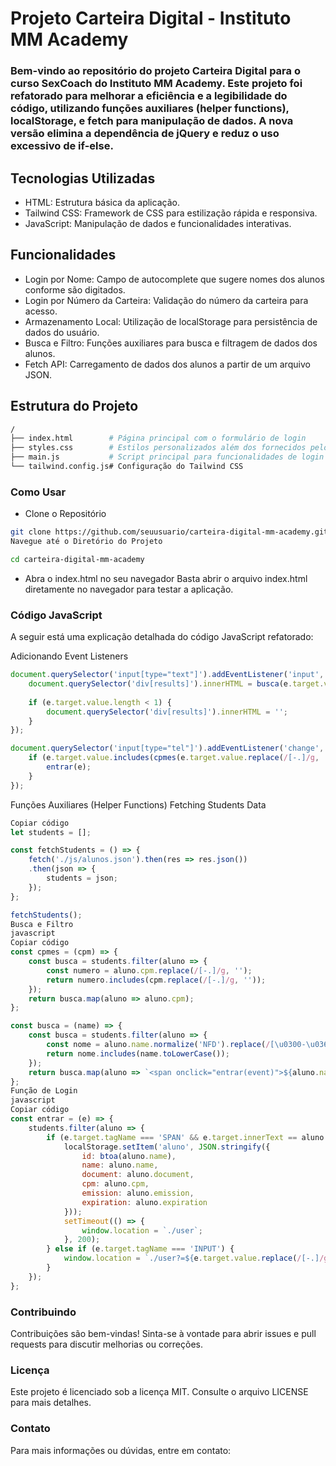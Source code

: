 # Projeto Carteira Digital - Instituto MM Academy
### Bem-vindo ao repositório do projeto Carteira Digital para o curso SexCoach do Instituto MM Academy. Este projeto foi refatorado para melhorar a eficiência e a legibilidade do código, utilizando funções auxiliares (helper functions), localStorage, e fetch para manipulação de dados. A nova versão elimina a dependência de jQuery e reduz o uso excessivo de if-else.

## Tecnologias Utilizadas
* HTML: Estrutura básica da aplicação.
* Tailwind CSS: Framework de CSS para estilização rápida e responsiva.
* JavaScript: Manipulação de dados e funcionalidades interativas.

## Funcionalidades
* Login por Nome: Campo de autocomplete que sugere nomes dos alunos conforme são digitados.
* Login por Número da Carteira: Validação do número da carteira para acesso.
* Armazenamento Local: Utilização de localStorage para persistência de dados do usuário.
* Busca e Filtro: Funções auxiliares para busca e filtragem de dados dos alunos.
* Fetch API: Carregamento de dados dos alunos a partir de um arquivo JSON.

## Estrutura do Projeto
```bash
/
├── index.html        # Página principal com o formulário de login
├── styles.css        # Estilos personalizados além dos fornecidos pelo Tailwind CSS
├── main.js           # Script principal para funcionalidades de login e autocomplete
└── tailwind.config.js# Configuração do Tailwind CSS
```
### Como Usar
* Clone o Repositório
```bash
git clone https://github.com/seuusuario/carteira-digital-mm-academy.git
Navegue até o Diretório do Projeto
```

```bash
cd carteira-digital-mm-academy
```
* Abra o index.html no seu navegador
Basta abrir o arquivo index.html diretamente no navegador para testar a aplicação.

### Código JavaScript
A seguir está uma explicação detalhada do código JavaScript refatorado:

Adicionando Event Listeners
```javascript
document.querySelector('input[type="text"]').addEventListener('input', (e) => {
    document.querySelector('div[results]').innerHTML = busca(e.target.value).join('');
    
    if (e.target.value.length < 1) {
        document.querySelector('div[results]').innerHTML = '';
    }
});

document.querySelector('input[type="tel"]').addEventListener('change', (e) => {
    if (e.target.value.includes(cpmes(e.target.value.replace(/[-.]/g, '')))) {
        entrar(e);
    }
});
```
Funções Auxiliares (Helper Functions)
Fetching Students Data
```javascript
Copiar código
let students = [];

const fetchStudents = () => {
    fetch('./js/alunos.json').then(res => res.json())
    .then(json => {
        students = json;
    });
};

fetchStudents();
Busca e Filtro
javascript
Copiar código
const cpmes = (cpm) => {
    const busca = students.filter(aluno => {
        const numero = aluno.cpm.replace(/[-.]/g, '');
        return numero.includes(cpm.replace(/[-.]/g, ''));
    });
    return busca.map(aluno => aluno.cpm);
};

const busca = (name) => {
    const busca = students.filter(aluno => {
        const nome = aluno.name.normalize('NFD').replace(/[\u0300-\u036f]/g, '').toLowerCase();
        return nome.includes(name.toLowerCase());
    });
    return busca.map(aluno => `<span onclick="entrar(event)">${aluno.name}</span>`);
};
Função de Login
javascript
Copiar código
const entrar = (e) => {
    students.filter(aluno => {
        if (e.target.tagName === 'SPAN' && e.target.innerText == aluno.name) {
            localStorage.setItem('aluno', JSON.stringify({
                id: btoa(aluno.name),
                name: aluno.name,
                document: aluno.document,
                cpm: aluno.cpm,
                emission: aluno.emission,
                expiration: aluno.expiration
            }));
            setTimeout(() => {
                window.location = `./user`;
            }, 200);
        } else if (e.target.tagName === 'INPUT') {
            window.location = `./user?=${e.target.value.replace(/[-.]/g, '')}`;
        }
    });
};
```
### Contribuindo
Contribuições são bem-vindas! Sinta-se à vontade para abrir issues e pull requests para discutir melhorias ou correções.

### Licença
Este projeto é licenciado sob a licença MIT. Consulte o arquivo LICENSE para mais detalhes.

### Contato
Para mais informações ou dúvidas, entre em contato:
